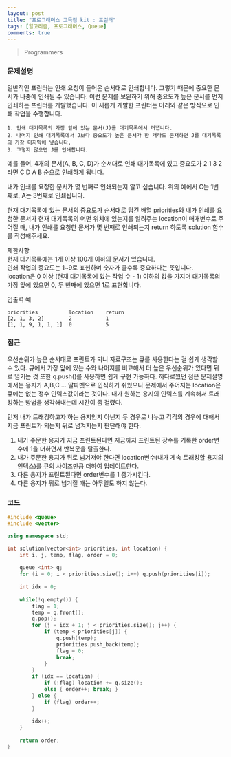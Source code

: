 ```yaml
---
layout: post
title: "프로그래머스 고득점 kit : 프린터"
tags: [알고리즘, 프로그래머스, Queue]
comments: true
---
```


> Programmers  

### 문제설명  
일반적인 프린터는 인쇄 요청이 들어온 순서대로 인쇄합니다. 그렇기 때문에 중요한 문서가 나중에 인쇄될 수 있습니다. 이런 문제를 보완하기 위해 중요도가 높은 문서를 먼저 인쇄하는 프린터를 개발했습니다. 이 새롭게 개발한 프린터는 아래와 같은 방식으로 인쇄 작업을 수행합니다.  
~~~
1. 인쇄 대기목록의 가장 앞에 있는 문서(J)를 대기목록에서 꺼냅니다.
2. 나머지 인쇄 대기목록에서 J보다 중요도가 높은 문서가 한 개라도 존재하면 J를 대기목록의 가장 마지막에 넣습니다.
3. 그렇지 않으면 J를 인쇄합니다.
~~~
예를 들어, 4개의 문서(A, B, C, D)가 순서대로 인쇄 대기목록에 있고 중요도가 2 1 3 2 라면 C D A B 순으로 인쇄하게 됩니다.  

내가 인쇄를 요청한 문서가 몇 번째로 인쇄되는지 알고 싶습니다. 위의 예에서 C는 1번째로, A는 3번째로 인쇄됩니다.  

현재 대기목록에 있는 문서의 중요도가 순서대로 담긴 배열 priorities와 내가 인쇄를 요청한 문서가 현재 대기목록의 어떤 위치에 있는지를 알려주는 location이 매개변수로 주어질 때, 내가 인쇄를 요청한 문서가 몇 번째로 인쇄되는지 return 하도록 solution 함수를 작성해주세요.  

제한사항  
현재 대기목록에는 1개 이상 100개 이하의 문서가 있습니다.  
인쇄 작업의 중요도는 1~9로 표현하며 숫자가 클수록 중요하다는 뜻입니다.  
location은 0 이상 (현재 대기목록에 있는 작업 수 - 1) 이하의 값을 가지며 대기목록의 가장 앞에 있으면 0, 두 번째에 있으면 1로 표현합니다.  

입출력 예  
~~~
priorities	        location    return
[2, 1, 3, 2]	    2           1
[1, 1, 9, 1, 1, 1]	0           5
~~~

### 접근  
우선순위가 높은 순서대로 프린트가 되니 자료구조는 큐를 사용한다는 걸 쉽게 생각할 수 있다. 큐에서 가장 앞에 있는 수와 나머지를 비교해서 더 높은 우선순위가 있다면 뒤로 넘기는 것 또한 q.push()를 사용하면 쉽게 구현 가능하다. 까다로웠던 점은 문제설명에서는 용지가 A,B,C ... 알파벳으로 인식하기 쉬웠으나 문제에서 주어지는 location은 큐에는 없는 정수 인덱스값이라는 것이다. 내가 원하는 용지의 인덱스를 계속해서 트래킹하는 방법을 생각해내는데 시간이 좀 걸렸다.  

먼저 내가 트래킹하고자 하는 용지인지 아닌지 두 경우로 나누고 각각의 경우에 대해서 지금 프린트가 되는지 뒤로 넘겨지는지 판단해야 한다.  
1. 내가 주문한 용지가 지금 프린트된다면 지금까지 프린트된 장수를 기록한 order변수에 1을 더하면서 반복문을 탈출한다.  
2. 내가 주문한 용지가 뒤로 넘겨져야 한다면 location변수(내가 계속 트래킹할 용지의 인덱스)를 큐의 사이즈만큼 더하여 업데이트한다.  
3. 다른 용지가 프린트된다면 order변수를 1 증가시킨다.  
4. 다른 용지가 뒤로 넘겨질 때는 아무일도 하지 않는다.  

### 코드  
~~~c++
#include <queue>
#include <vector>

using namespace std;

int solution(vector<int> priorities, int location) {
    int i, j, temp, flag, order = 0;
    
    queue <int> q;
    for (i = 0; i < priorities.size(); i++) q.push(priorities[i]);
    
    int idx = 0;
    
    while(!q.empty()) {
        flag = 1;
        temp = q.front();
        q.pop();
        for (j = idx + 1; j < priorities.size(); j++) {
            if (temp < priorities[j]) {
                q.push(temp);
                priorities.push_back(temp);
                flag = 0;
                break;
            }   
        }
        if (idx == location) {
            if (!flag) location += q.size();
            else { order++; break; }
        } else {
            if (flag) order++;
        }
        
        idx++;
    }
    
    return order;
}
~~~